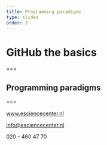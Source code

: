 ```yaml
---
title: Programming paradigms 
type: slides
order: 3
---
```


<!-- .slide: data-state="title" -->

# GitHub the basics

===

<!-- .slide: data-state="standard" -->

## Programming paradigms <TODO> 
 

===

<!-- .slide: data-state="keepintouch" -->

www.esciencecenter.nl

info@esciencecenter.nl
 
020 - 460 47 70   
